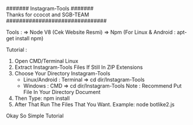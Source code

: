 ####### Instagram-Tools #######<br>
Thanks for ccocot and SGB-TEAM
###############################

Tools :
=> Node V8 (Cek Website Resmi)
=> Npm (For Linux & Android : apt-get install npm)

Tutorial :
1) Open CMD/Terminal Linux
2) Extract Instagram-Tools Files If Still In ZIP Extensions
2) Choose Your Directory Instagram-Tools
   - Linux/Android : Terminal => cd dir/Instagram-Tools
   - Windows : CMD => cd dir/Instagram-Tools
   Note : Recommend Put File In Your Directory Document
4) Then Type: npm install
5) After That Run The Files That You Want.
   Example: node botlike2.js

Okay So Simple Tutorial
